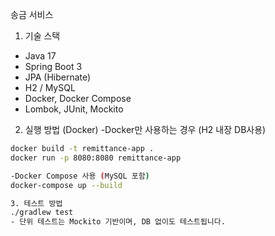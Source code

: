 송금 서비스

1. 기술 스택
- Java 17
- Spring Boot 3
- JPA (Hibernate)
- H2 / MySQL
- Docker, Docker Compose
- Lombok, JUnit, Mockito

2. 실행 방법 (Docker)
-Docker만 사용하는 경우 (H2 내장 DB사용)
```bash
docker build -t remittance-app .
docker run -p 8080:8080 remittance-app

-Docker Compose 사용 (MySQL 포함)
docker-compose up --build

3. 테스트 방법
./gradlew test
- 단위 테스트는 Mockito 기반이며, DB 없이도 테스트됩니다.

